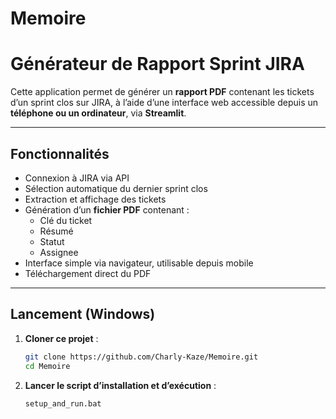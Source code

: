 # Memoire
# Générateur de Rapport Sprint JIRA

Cette application permet de générer un **rapport PDF** contenant les tickets d’un sprint clos sur JIRA, à l’aide d’une interface web accessible depuis un **téléphone ou un ordinateur**, via **Streamlit**.

---

## Fonctionnalités

- Connexion à JIRA via API
- Sélection automatique du dernier sprint clos
- Extraction et affichage des tickets
- Génération d’un **fichier PDF** contenant :
  - Clé du ticket
  - Résumé
  - Statut
  - Assignee
- Interface simple via navigateur, utilisable depuis mobile
- Téléchargement direct du PDF

---

## Lancement (Windows)

1. **Cloner ce projet** :
   ```bash
   git clone https://github.com/Charly-Kaze/Memoire.git
   cd Memoire
2. **Lancer le script d’installation et d’exécution** :
   ```bash
   setup_and_run.bat
